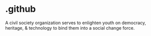 # .github
A civil society organization serves to enlighten youth on democracy, heritage, &amp; technology to bind them into a social change force.
